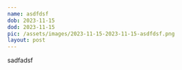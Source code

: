 ```yaml
---
name: asdfdsf
dob: 2023-11-15
dod: 2023-11-15
pic: /assets/images/2023-11-15-2023-11-15-asdfdsf.png
layout: post
---
```

sadfadsf
